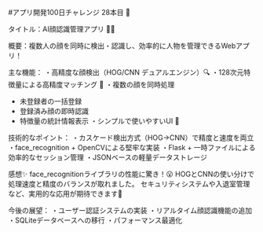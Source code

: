 #アプリ開発100日チャレンジ 28本目 🚀

タイトル：AI顔認識管理アプリ 👥✨

概要：複数人の顔を同時に検出・認識し、効率的に人物を管理できるWebアプリ！

主な機能：
・高精度な顔検出（HOG/CNN デュアルエンジン）🔍
・128次元特徴量による高精度マッチング 🎯
・複数の顔を同時処理
  - 未登録者の一括登録
  - 登録済み顔の即時認識
  - 特徴量の統計情報表示
・シンプルで使いやすいUI 📱

技術的なポイント：
・カスケード検出方式（HOG→CNN）で精度と速度を両立
・face_recognition + OpenCVによる堅牢な実装
・Flask + 一時ファイルによる効率的なセッション管理
・JSONベースの軽量データストレージ

感想✨
face_recognitionライブラリの性能に驚き！😮
HOGとCNNの使い分けで処理速度と精度のバランスが取れました。
セキュリティシステムや入退室管理など、実用的な応用が期待できます🔐

今後の展望：
・ユーザー認証システムの実装
・リアルタイム顔認識機能の追加
・SQLiteデータベースへの移行
・パフォーマンス最適化